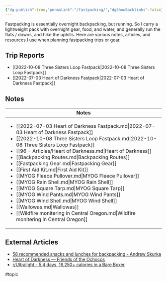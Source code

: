 ```yaml
---
{"dg-publish":true,"permalink":"/fastpacking/","dgShowBacklinks":false}
---
```



Fastpacking is essentially overnight backpacking, but running. So I carry a lightweight pack with overnight gear, food, and water, and generally run the flats / downs, and hike the uphills. Here are various notes, articles, and resources I use when planning fastpacking trips or gear.

## Trip Reports

- [[2022-10-08 Three Sisters Loop Fastpack\|2022-10-08 Three Sisters Loop Fastpack]]
- [[2022-07-03 Heart of Darkness Fastpack\|2022-07-03 Heart of Darkness Fastpack]]


## Notes

| Notes                                                                                                                                                                                                                                                                                                                                                                                                                                                                                                                                                                                                                                                                                                                                                                                                                            |
| -------------------------------------------------------------------------------------------------------------------------------------------------------------------------------------------------------------------------------------------------------------------------------------------------------------------------------------------------------------------------------------------------------------------------------------------------------------------------------------------------------------------------------------------------------------------------------------------------------------------------------------------------------------------------------------------------------------------------------------------------------------------------------------------------------------------------------- |
| <ul><li>[[2022-07-03 Heart of Darkness Fastpack.md\\|2022-07-03 Heart of Darkness Fastpack]]</li><li>[[2022-10-08 Three Sisters Loop Fastpack.md\\|2022-10-08 Three Sisters Loop Fastpack]]</li><li>[[96 - Articles/Heart of Darkness.md\\|Heart of Darkness]]</li><li>[[Backpacking Routes.md\\|Backpacking Routes]]</li><li>[[Fastpacking Gear.md\\|Fastpacking Gear]]</li><li>[[First Aid Kit.md\\|First Aid Kit]]</li><li>[[MYOG Fleece Pullover.md\\|MYOG Fleece Pullover]]</li><li>[[MYOG Rain Shell.md\\|MYOG Rain Shell]]</li><li>[[MYOG Square Tarp.md\\|MYOG Square Tarp]]</li><li>[[MYOG Wind Pants.md\\|MYOG Wind Pants]]</li><li>[[MYOG Wind Shell.md\\|MYOG Wind Shell]]</li><li>[[Wallowas.md\\|Wallowas]]</li><li>[[Wildfire monitering in Central Oregon.md\\|Wildfire monitering in Central Oregon]]</li></ul> |

## External Articles

- [58 recommended snacks and lunches for backpacking - Andrew Skurka](https://andrewskurka.com/58-recommended-snacks-and-lunches-for-backpacking/)
- [Heart of Darkness — Friends of the Ochocos](https://web.archive.org/web/20190811203916/http://www.friendsoftheochocos.org/heart-of-darkness)
- [r/Ultralight - 5.4 days, 16,250+ calories in a Bare Boxer](https://www.reddit.com/r/Ultralight/comments/uqkd2y/54_days_16250_calories_in_a_bare_boxer/)


#topic 